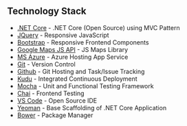 ## Technology Stack
* [.NET Core](https://www.microsoft.com/net/core/platform/) - .NET Core (Open Source) using MVC Pattern
* [JQuery](https://jquery.com/) - Responsive JavaScript
* [Bootstrap](http://getbootstrap.com/) - Responsive Frontend Components
* [Google Maps JS API](https://developers.google.com/maps/documentation/javascript/) - JS Maps Library
* [MS Azure](https://www.azure.com/) - Azure Hosting App Service
* [Git](https://git-scm.com/) - Version Control
* [Github](https://github.com/) - Git Hosting and Task/Issue Tracking
* [Kudu](https://github.com/projectkudu/kudu/wiki) - Integrated Continuous Deployment
* [Mocha](https://mochajs.org/) - Unit and Functional Testing Framework
* [Chai](http://chaijs.com/) - Frontend Testing 
* [VS Code](https://code.visualstudio.com/) - Open Source IDE
* [Yeoman](http://yeoman.io/) - Base Scaffolding of .NET Core Application
* [Bower](https://bower.io/) - Package Manager
